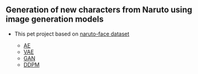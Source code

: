 ## Generation of new characters from Naruto using image generation models

* This pet project based on [naruto-face dataset](https://www.kaggle.com/datasets/neetuk/naruto-face-dataset)

  * [AE](https://github.com/hekaido/naruto_character_image_generation/blob/main/models/AE.ipynb)
  * [VAE](https://github.com/hekaido/naruto_character_image_generation/blob/main/models/VAE.ipynb) 
  * [GAN](https://github.com/hekaido/naruto_character_image_generation/blob/main/models/GAN.ipynb)  
  * [DDPM](https://github.com/hekaido/naruto_character_image_generation/blob/main/models/DDPM.ipynb)


